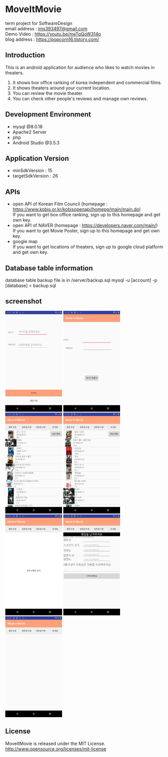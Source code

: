 # MoveItMovie
term project for SoftwareDesign <br />
email address : jms393497@gmail.com <br />
Demo Video : https://youtu.be/meTqQoW314o <br />
blog address : https://popcorn16.tistory.com/ <br />

## Introduction
This is an android application for audience who likes to watch movies in theaters.
1. It shows box office ranking of korea independent and commercial films.
2. It shows theaters around your current location.
3. You can review the movie theater.
4. You can check other people's reviews and manage own reviews.

## Development Environment
- mysql @8.0.18
- Apache2 Server
- php
- Android Studio @3.5.3

## Application Version
- minSdkVersion : 15
- targetSdkVersion : 26

## APIs
- open API of Korean Film Council (homepage : https://www.kobis.or.kr/kobisopenapi/homepg/main/main.do) <br />
If you want to get box office ranking, sign up to this homepage and get own key. <br />
- open API of NAVER (homepage : https://developers.naver.com/main/) <br />
If you want to get Movie Poster, sign up to this homepage and get own key. <br />
- google map <br />
If you want to get locations of theaters, sign up to google cloud platform and get own key.

## Database table information
database table backup file is in /server/backup.sql
mysql -u [account] -p [database] < backup.sql

## screenshot
<img src="/images/Screenshot_1.png" width="180px" height="320px" title="Login" alt="Login"></img>
<img src="/images/Screenshot_2.png" width="180px" height="320px" title="Login" alt="Login"></img>
<img src="/images/Screenshot_3.png" width="180px" height="320px" title="Login" alt="Login"></img>
<img src="/images/Screenshot_4.png" width="180px" height="320px" title="Login" alt="Login"></img>
<img src="/images/Screenshot_5.png" width="180px" height="320px" title="Login" alt="Login"></img>
<img src="/images/Screenshot_6.png" width="180px" height="320px" title="Login" alt="Login"></img>
<img src="/images/Screenshot_7.png" width="180px" height="320px" title="Login" alt="Login"></img>

## License
MoveItMovie is released under the MIT License. http://www.opensource.org/licenses/mit-license

